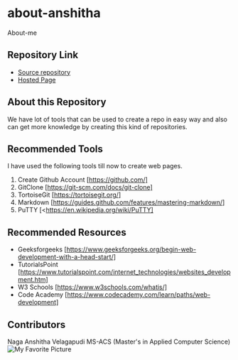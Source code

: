 # about-anshitha
About-me

## Repository Link
- [Source repository](https://github.com/anshithavelagapudi/about-anshitha)
- [Hosted Page](https://anshithavelagapudi.github.io/about-anshitha/)
## About this Repository
We have lot of tools that can be used to create a repo in easy way and also can get more knowledge by creating this kind of repositories.
## Recommended Tools

I have used the following tools till now to create web pages.
1. Create Github Account [https://github.com/]
2. GitClone [https://git-scm.com/docs/git-clone]
3. TortoiseGit [https://tortoisegit.org/]
4. Markdown [https://guides.github.com/features/mastering-markdown/]
5. PuTTY [<https://en.wikipedia.org/wiki/PuTTY]

## Recommended Resources
- Geeksforgeeks [https://www.geeksforgeeks.org/begin-web-development-with-a-head-start/]
- TutorialsPoint [https://www.tutorialspoint.com/internet_technologies/websites_development.htm]
- W3 Schools [https://www.w3schools.com/whatis/]
- Code Academy [https://www.codecademy.com/learn/paths/web-development]

## Contributors

Naga Anshitha Velagapudi
MS-ACS (Master's in Applied Computer Science)
![My Favorite Picture](https://images.pexels.com/photos/753626/pexels-photo-753626.jpeg?cs=srgb&dl=cottages-in-the-middle-of-beach-753626.jpg&fm=jpg)






